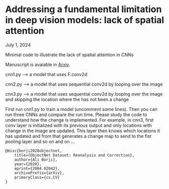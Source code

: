 Addressing a fundamental limitation in deep vision models: lack of spatial attention
=====================
July 1, 2024

Minimal code to illustrate the lack of spatial attention in CNNs


Manuscript is avaiable in [Arxiv](https://arxiv.xx).



cnn1.py --> a model that uses F.conv2d 

cnn2.py --> a model that uses sequential conv2d by looping over the image

cnn3.py --> a model that uses sequential conv2d by looping over the image and skipping the location where the has not been a change

First run cnn1.py to train a model (uncomment some lines). Then you can run three CNNs and compare the run time. 
Please study the code to understand how the change is implemented. For example, in cnn3, first conv layer is initialized 
with its previous output and only locations with change in the image are updated. This layer then knows which locations it has updated 
and from that generates a change map to send to the fist pooling layer and so on and on ...

```
@misc{borji2020objectnet,
    title={ObjectNet Dataset: Reanalysis and Correction},
    author={Ali Borji},
    year={2020},
    eprint={2004.02042},
    archivePrefix={arXiv},
    primaryClass={cs.CV}
}
```
